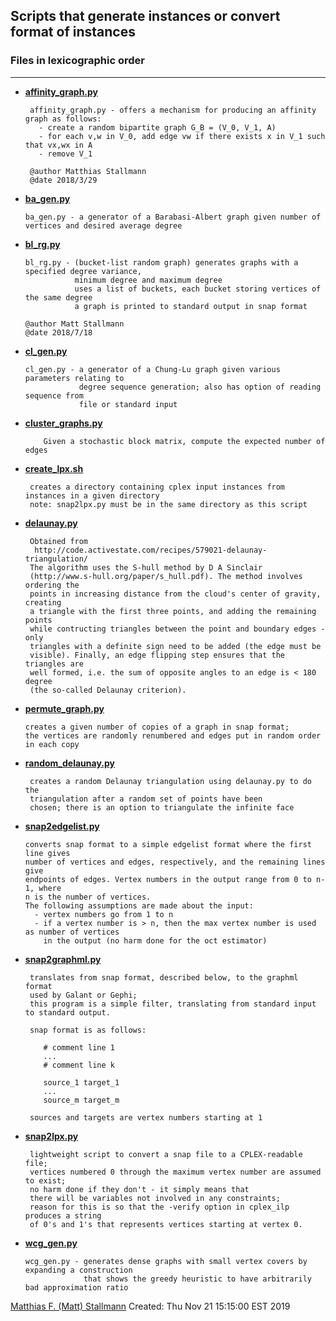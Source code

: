 ## Scripts that generate instances or convert format of instances ##

### Files in lexicographic order

------------------------------------------------------------------------

-   **[affinity_graph.py](affinity_graph.py)**

         affinity_graph.py - offers a mechanism for producing an affinity graph as follows:
           - create a random bipartite graph G_B = (V_0, V_1, A)
           - for each v,w in V_0, add edge vw if there exists x in V_1 such that vx,wx in A
           - remove V_1

         @author Matthias Stallmann
         @date 2018/3/29

-   **[ba_gen.py](ba_gen.py)**

        ba_gen.py - a generator of a Barabasi-Albert graph given number of
        vertices and desired average degree

-   **[bl_rg.py](bl_rg.py)**

        bl_rg.py - (bucket-list random graph) generates graphs with a specified degree variance,
                   minimum degree and maximum degree
                   uses a list of buckets, each bucket storing vertices of the same degree
                   a graph is printed to standard output in snap format

        @author Matt Stallmann
        @date 2018/7/18

-   **[cl_gen.py](cl_gen.py)**

        cl_gen.py - a generator of a Chung-Lu graph given various parameters relating to
                    degree sequence generation; also has option of reading sequence from
                    file or standard input

-   **[cluster_graphs.py](cluster_graphs.py)**

            Given a stochastic block matrix, compute the expected number of edges

-   **[create_lpx.sh](create_lpx.sh)**

         creates a directory containing cplex input instances from instances in a given directory
         note: snap2lpx.py must be in the same directory as this script

-   **[delaunay.py](delaunay.py)**

         Obtained from
          http://code.activestate.com/recipes/579021-delaunay-triangulation/
         The algorithm uses the S-hull method by D A Sinclair
         (http://www.s-hull.org/paper/s_hull.pdf). The method involves ordering the
         points in increasing distance from the cloud's center of gravity, creating
         a triangle with the first three points, and adding the remaining points
         while contructing triangles between the point and boundary edges - only
         triangles with a definite sign need to be added (the edge must be
         visible). Finally, an edge flipping step ensures that the triangles are
         well formed, i.e. the sum of opposite angles to an edge is < 180 degree
         (the so-called Delaunay criterion).

-   **[permute_graph.py](permute_graph.py)**

        creates a given number of copies of a graph in snap format;
        the vertices are randomly renumbered and edges put in random order in each copy

-   **[random_delaunay.py](random_delaunay.py)**

         creates a random Delaunay triangulation using delaunay.py to do the
         triangulation after a random set of points have been
         chosen; there is an option to triangulate the infinite face

-   **[snap2edgelist.py](snap2edgelist.py)**

        converts snap format to a simple edgelist format where the first line gives
        number of vertices and edges, respectively, and the remaining lines give
        endpoints of edges. Vertex numbers in the output range from 0 to n-1, where
        n is the number of vertices.
        The following assumptions are made about the input:
          - vertex numbers go from 1 to n
          - if a vertex number is > n, then the max vertex number is used as number of vertices
            in the output (no harm done for the oct estimator)

-   **[snap2graphml.py](snap2graphml.py)**

         translates from snap format, described below, to the graphml format
         used by Galant or Gephi;
         this program is a simple filter, translating from standard input to standard output.

         snap format is as follows:

            # comment line 1
            ...
            # comment line k

            source_1 target_1
            ...
            source_m target_m

         sources and targets are vertex numbers starting at 1

-   **[snap2lpx.py](snap2lpx.py)**

         lightweight script to convert a snap file to a CPLEX-readable file;
         vertices numbered 0 through the maximum vertex number are assumed to exist;
         no harm done if they don't - it simply means that
         there will be variables not involved in any constraints;
         reason for this is so that the -verify option in cplex_ilp produces a string
         of 0's and 1's that represents vertices starting at vertex 0.

-   **[wcg_gen.py](wcg_gen.py)**

        wcg_gen.py - generates dense graphs with small vertex covers by expanding a construction
                     that shows the greedy heuristic to have arbitrarily bad approximation ratio

[Matthias F. (Matt) Stallmann](http://people.engr.ncsu.edu/mfms/)
Created: Thu Nov 21 15:15:00 EST 2019
